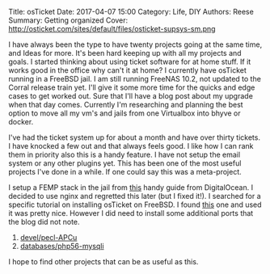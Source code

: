 Title: osTicket
Date: 2017-04-07 15:00
Category: Life, DIY
Authors: Reese
Summary: Getting organized
Cover: http://osticket.com/sites/default/files/osticket-supsys-sm.png
 
I have always been the type to have twenty projects going at the same time, and Ideas for more. It's been hard keeping up with all my projects and goals. I started thinking about using ticket software for at home stuff. If it works good in the office why can't it at home? I currently have osTicket running in a FreeBSD jail. I am still running FreeNAS 10.2, not updated to the Corral release train yet. I'll give it some more time for the quicks and edge cases to get worked out.
Sure that I'll have a blog post about my upgrade when that day comes. Currently I'm researching and planning the best option to move all my vm's and jails from one Virtualbox into bhyve or docker.

I've had the ticket system up for about a month and have over thirty tickets. I have knocked a few out and that always feels good. I like how I can rank them in priority also this is a handy feature. I have not setup the email system or any other plugins yet. This has been one of the most useful projects I've done in a while. If one could say this was a meta-project.

I setup a FEMP stack in the jail from [this](https://www.digitalocean.com/community/tutorials/how-to-install-an-nginx-mysql-and-php-femp-stack-on-freebsd-10-1) handy guide from DigitalOcean. I decided to use nginx and regretted this later (but I fixed it!). I searched for a specific tutorial on installing osTicket on FreeBSD. I found [this](https://jombsd.blogspot.com/2016/02/how-to-install-osticket-freebsd.html) one and used it was pretty nice. However I did need to install some
additional ports that the blog did not note. 

1. [devel/pecl-APCu](https://www.freshports.org/devel/pecl-APCu/) 
2. [databases/php56-mysqli](https://www.freshports.org/databases/php56-mysqli/)

I hope to find other projects that can be as useful as this.
